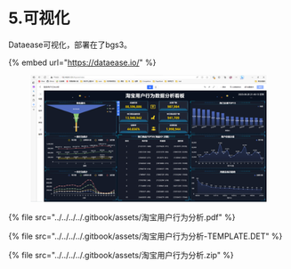 # 5.可视化

Dataease可视化，部署在了bgs3。

{% embed url="https://dataease.io/" %}

<figure><img src="../../../../.gitbook/assets/2-3.png" alt=""><figcaption></figcaption></figure>

{% file src="../../../../.gitbook/assets/淘宝用户行为分析.pdf" %}

{% file src="../../../../.gitbook/assets/淘宝用户行为分析-TEMPLATE.DET" %}

{% file src="../../../../.gitbook/assets/淘宝用户行为分析.zip" %}
